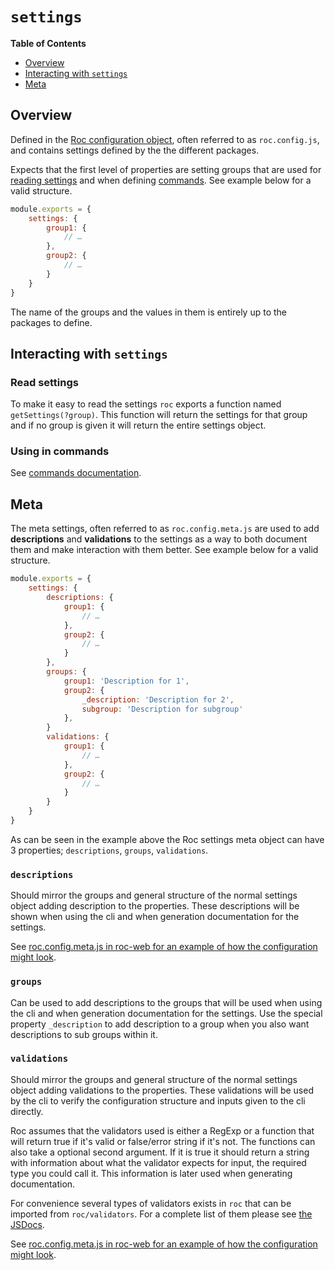 # `settings`

**Table of Contents**
* [Overview](#overview)
* [Interacting with `settings`](#interacting-with-settings)
* [Meta](#meta)

## Overview

Defined in the [Roc configuration object](/docs/config/README.md), often referred to as `roc.config.js`, and contains settings defined by the the different packages.

Expects that the first level of properties are setting groups that are used for [reading settings](#read-settings) and when defining [commands](/docs/config/commands.md#meta). See example below for a valid structure.

```js
module.exports = {
    settings: {
        group1: {
            // …
        },
        group2: {
            // …
        }
    }
}
```

The name of the groups and the values in them is entirely up to the packages to define.

## Interacting with `settings`

### Read settings
To make it easy to read the settings `roc` exports a function named `getSettings(?group)`. This function will return the settings for that group and if no group is given it will return the entire settings object.

### Using in commands
See [commands documentation](/docs/config/commands.md#meta).

## Meta

The meta settings, often referred to as `roc.config.meta.js` are used to add **descriptions** and **validations** to the settings as a way to both document them and make interaction with them better. See example below for a valid structure.

```js
module.exports = {
    settings: {
        descriptions: {
            group1: {
                // …
            },
            group2: {
                // …
            }
        },
        groups: {
            group1: 'Description for 1',
            group2: {
                _description: 'Description for 2',
                subgroup: 'Description for subgroup'
            },
        }
        validations: {
            group1: {
                // …
            },
            group2: {
                // …
            }
        }
    }
}
```

As can be seen in the example above the Roc settings meta object can have 3 properties; `descriptions`, `groups`, `validations`.

### `descriptions`
Should mirror the groups and general structure of the normal settings object adding description to the properties. These descriptions will be shown when using the cli and when generation documentation for the settings.

See [roc.config.meta.js in roc-web for an example of how the configuration might look](https://github.com/vgno/roc-web/blob/master/src/roc/config/roc.config.meta.js#L11).

### `groups`
Can be used to add descriptions to the groups that will be used when using the cli and when generation documentation for the settings. Use the special property `_description` to add description to a group when you also want descriptions to sub groups within it.

### `validations`
Should mirror the groups and general structure of the normal settings object adding validations to the properties. These validations will be used by the cli to verify the configuration structure and inputs given to the cli directly.

Roc assumes that the validators used is either a RegExp or a function that will return true if it's valid or false/error string if it's not. The functions can also take a optional second argument. If it is true it should return a string with information about what the validator expects for input, the required type you could call it. This information is later used when generating documentation.

For convenience several types of validators exists in `roc` that can be imported from `roc/validators`. For a complete list of them please see [the JSDocs](/docs/JSDocs.md).

See [roc.config.meta.js in roc-web for an example of how the configuration might look](https://github.com/vgno/roc-web/blob/master/src/roc/config/roc.config.meta.js#L62).
